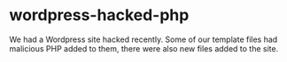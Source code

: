 # wordpress-hacked-php
We had a Wordpress site hacked recently. Some of our template files had malicious PHP added to them, there were also new files added to the site. 
